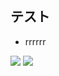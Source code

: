 ## テスト

* rrrrrr

![](../test1.wiki/images/2019-09-1612.34.48.png)
![](https://github.com/AizawaKenichiro/test1.wiki/images/2019-09-1612.34.48.png)

